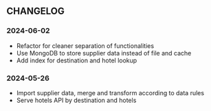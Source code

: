 ## CHANGELOG

### 2024-06-02
- Refactor for cleaner separation of functionalities
- Use MongoDB to store supplier data instead of file and cache
- Add index for destination and hotel lookup

### 2024-05-26
- Import supplier data, merge and transform according to data rules
- Serve hotels API by destination and hotels